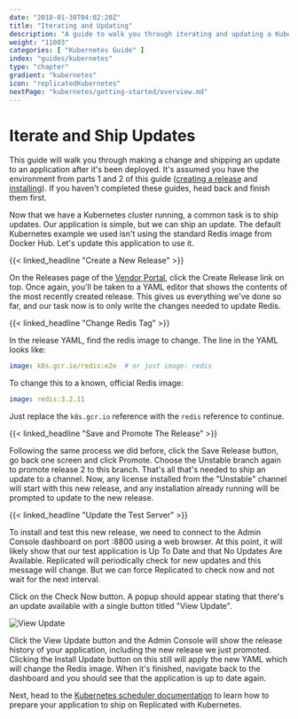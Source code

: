 ```yaml
---
date: "2018-01-30T04:02:20Z"
title: "Iterating and Updating"
description: "A guide to walk you through iterating and updating a Kubernetes release in Replicated"
weight: "11003"
categories: [ "Kubernetes Guide" ]
index: "guides/kubernetes"
type: "chapter"
gradient: "kubernetes"
icon: "replicatedKubernetes"
nextPage: "kubernetes/getting-started/overview.md"
---
```


# Iterate and Ship Updates

This guide will walk you through making a change and shipping an update to an application after it's been deployed. It's assumed you have the environment from parts 1 and 2 of this guide ([creating a release](../create-release) and [installing](../install)). If you haven't completed these guides, head back and finish them first.

Now that we have a Kubernetes cluster running, a common task is to ship updates. Our application is simple, but we can ship an update. The default Kubernetes example we used isn't using the standard Redis image from Docker Hub. Let's update this application to use it.

{{< linked_headline "Create a New Release" >}}

On the Releases page of the [Vendor Portal](https://vendor.replicated.com), click the Create Release link on top. Once again, you'll be taken to a YAML editor that shows the contents of the most recently created release. This gives us everything we've done so far, and our task now is to only write the changes needed to update Redis.

{{< linked_headline "Change Redis Tag" >}}

In the release YAML, find the redis image to change. The line in the YAML looks like:

```yaml
image: k8s.gcr.io/redis:e2e  # or just image: redis
```

To change this to a known, official Redis image:

```yaml
image: redis:3.2.11
```

Just replace the `k8s.gcr.io` reference with the `redis` reference to continue.

{{< linked_headline "Save and Promote The Release" >}}

Following the same process we did before, click the Save Release button, go back one screen and click Promote. Choose the Unstable branch again to promote release 2 to this branch. That's all that's needed to ship an update to a channel. Now, any license installed from the "Unstable" channel will start with this new release, and any installation already running will be prompted to update to the new release.

{{< linked_headline "Update the Test Server" >}}

To install and test this new release, we need to connect to the Admin Console dashboard on port :8800 using a web browser. At this point, it will likely show that our test application is Up To Date and that No Updates Are Available. Replicated will periodically check for new updates and this message will change. But we can force Replicated to check now and not wait for the next interval.

Click on the Check Now button. A popup should appear stating that there's an update available with a single button titled "View Update".

![View Update](/images/guides/native/view-update.png)

Click the View Update button and the Admin Console will show the release history of your application, including the new release we just promoted. Clicking the Install Update button on this still will apply the new YAML which will change the Redis image. When it's finished, navigate back to the dashboard and you should see that the application is up to date again.

Next, head to the [Kubernetes scheduler documentation](/docs/kubernetes/getting-started) to learn how to prepare your application to ship on Replicated with Kubernetes.

